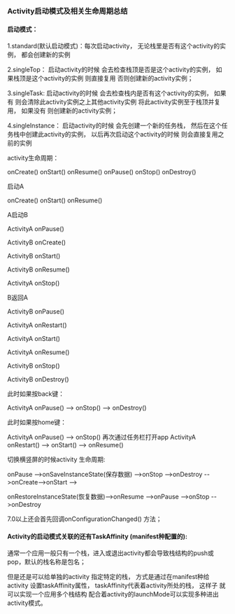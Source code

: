 ### Activity启动模式及相关生命周期总结

#### 启动模式：

1.standard(默认启动模式)：每次启动activity， 无论栈里是否有这个activity的实例， 都会创建新的实例

2.singleTop：  启动activity的时候 会去检查栈顶是否是这个activity的实例， 如果栈顶是这个activity的实例 则直接复用 否则创建新的activity实例；

3.singleTask: 启动activity的时候 会去检查栈内是否有这个activity的实例， 如果有 则会清除此activity实例之上其他activity实例 将此activity实例至于栈顶并复用， 如果没有 则创建新的activity实例；

4.singleInstance： 启动activity的时候 会先创建一个新的任务栈， 然后在这个任务栈中创建此activity的实例， 以后再次启动这个activity的时候 则会直接复用之前的实例

activity生命周期：

onCreate()  onStart()  onResume()  onPause() onStop() onDestroy()

启动A

onCreate()  onStart()  onResume()

A启动B

ActivityA onPause()

ActivityB onCreate()

ActivityB onStart()

ActivityB onResume()

ActivityA onStop()

B返回A

ActivityB onPause()

ActivityA onRestart()

ActivityA onStart() 

ActivityA onResume()

ActivityB onStop()

ActivityB onDestroy()

此时如果按back键：

ActivityA onPause() --> onStop() --> onDestroy()

此时如果按home键：

ActivityA onPause() --> onStop()   再次通过任务栏打开app  ActivityA onRestart() --> onStart() --> onResume()

切换横竖屏的时候activity 生命周期:

onPause -->onSaveInstanceState(保存数据) -->onStop -->onDestroy -->onCreate-->onStart -->

onRestoreInstanceState(恢复数据)-->onResume -->onPause -->onStop -->onDestroy 

7.0以上还会首先回调onConfigurationChanged() 方法；

#### Activity的启动模式关联的还有TaskAffinity (manifest种配置的):

通常一个应用一般只有一个栈，进入或退出activity都会导致栈结构的push或pop，默认的栈名称是包名；

但是还是可以给单独的activity 指定特定的栈， 方式是通过在manifest种给activity 设置taskAffinity属性， taskAffinity代表着activity所处的栈， 这样子 就可以实现一个应用多个栈结构  配合着activity的launchMode可以实现多种进出activity模式。

